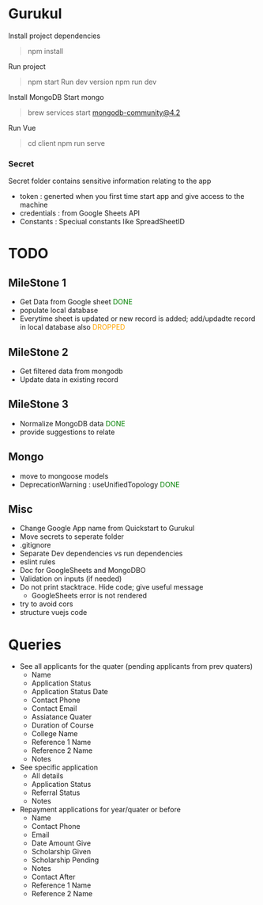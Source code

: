 # Gurukul

Install project dependencies
>npm install

Run project
>npm start
Run dev version
>npm run dev

Install MongoDB
Start mongo
>brew services start mongodb-community@4.2

Run Vue
>cd client
>npm run serve

### Secret
Secret folder contains sensitive information relating to the app
* token : generted when you first time start app and give access to the machine
* credentials : from Google Sheets API
* Constants : Speciual constants like SpreadSheetID

# TODO

## MileStone 1
* Get Data from Google sheet <span style="color:green">DONE</span>
* populate local database
* Everytime sheet is updated or new record is added; add/updadte record in local database also <span style="color:orange">DROPPED</span>

## MileStone 2
* Get filtered data from mongodb
* Update data in existing record

## MileStone 3
* Normalize MongoDB data <span style="color:green">DONE</span>
* provide suggestions to relate

## Mongo
* move to mongoose models
* DeprecationWarning : useUnifiedTopology <span style="color:green">DONE</span>

## Misc
* Change Google App name from Quickstart to Gurukul
* Move secrets to seperate folder
* .gitignore
* Separate Dev dependencies vs run dependencies
* eslint rules
* Doc for GoogleSheets and MongoDBO
* Validation on inputs (if needed)
* Do not print stacktrace. Hide code; give useful message
  * GoogleSheets error is not rendered
* try to avoid cors
* structure vuejs code

# Queries

* See all applicants for the quater (pending applicants from prev quaters)
  * Name
  * Application Status
  * Application Status Date
  * Contact Phone
  * Contact Email
  * Assiatance Quater
  * Duration of Course
  * College Name
  * Reference 1 Name
  * Reference 2 Name
  * Notes
* See specific application
  * All details
  * Application Status
  * Referral Status
  * Notes
* Repayment applications for year/quater or before
  * Name
  * Contact Phone
  * Email
  * Date Amount Give
  * Scholarship Given
  * Scholarship Pending
  * Notes
  * Contact After
  * Reference 1 Name
  * Reference 2 Name


